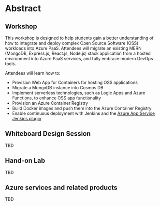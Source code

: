 # Abstract

## Workshop

This workshop is designed to help students gain a better understanding of how to integrate and deploy complex Open Source Software (OSS) workloads into Azure PaaS. Attendees will migrate an existing MERN (MongoDB, Express.js, React.js, Node.js) stack application from a hosted environment into Azure PaaS services, and fully embrace modern DevOps tools.

Attendees will learn how to:

- Provision Web App for Containers for hosting OSS applications
- Migrate a MongoDB instance into Cosmos DB
- Implement serverless technologies, such as Logic Apps and Azure Functions, to enhance OSS app functionality
- Provision an Azure Container Registry
- Build Docker images and push them into the Azure Container Registry
- Enable continuous deployment with Jenkins and the [Azure App Service Jenkins plugin](https://plugins.jenkins.io/azure-app-service)

## Whiteboard Design Session
TBD

## Hand-on Lab
TBD

## Azure services and related products
TBD